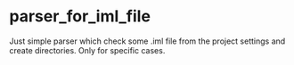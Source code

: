 # parser_for_iml_file

Just simple parser which check some .iml file from the project settings and create directories. 
Only for specific cases.

